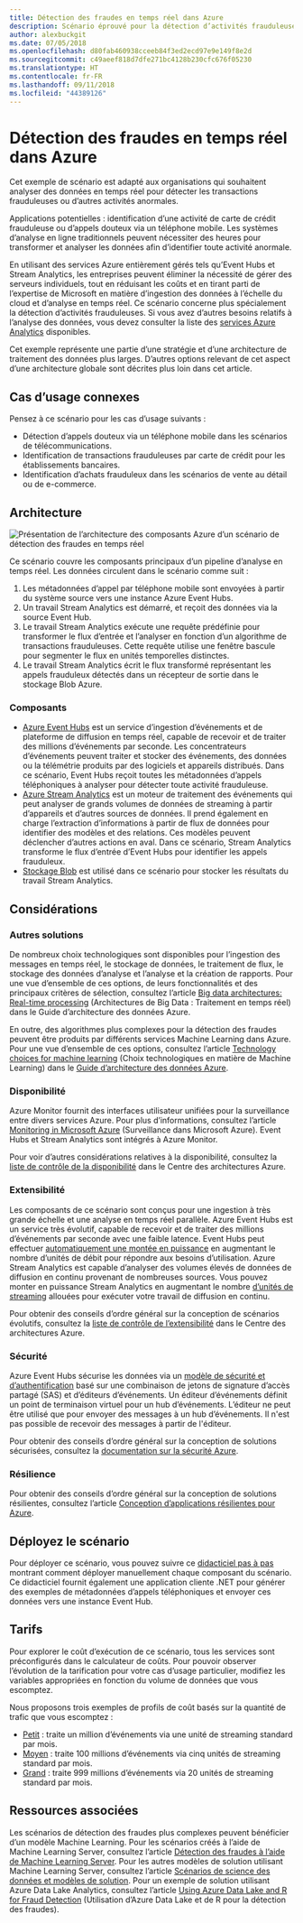 ```yaml
---
title: Détection des fraudes en temps réel dans Azure
description: Scénario éprouvé pour la détection d’activités frauduleuses en temps réel à l’aide d’Azure Event Hubs et de Stream Analytics.
author: alexbuckgit
ms.date: 07/05/2018
ms.openlocfilehash: d80fab460938cceeb84f3ed2ecd97e9e149f8e2d
ms.sourcegitcommit: c49aeef818d7dfe271bc4128b230cfc676f05230
ms.translationtype: HT
ms.contentlocale: fr-FR
ms.lasthandoff: 09/11/2018
ms.locfileid: "44389126"
---
```

# <a name="real-time-fraud-detection-on-azure"></a>Détection des fraudes en temps réel dans Azure

Cet exemple de scénario est adapté aux organisations qui souhaitent analyser des données en temps réel pour détecter les transactions frauduleuses ou d’autres activités anormales.

Applications potentielles : identification d’une activité de carte de crédit frauduleuse ou d’appels douteux via un téléphone mobile. Les systèmes d’analyse en ligne traditionnels peuvent nécessiter des heures pour transformer et analyser les données afin d’identifier toute activité anormale.

En utilisant des services Azure entièrement gérés tels qu’Event Hubs et Stream Analytics, les entreprises peuvent éliminer la nécessité de gérer des serveurs individuels, tout en réduisant les coûts et en tirant parti de l’expertise de Microsoft en matière d’ingestion des données à l’échelle du cloud et d’analyse en temps réel. Ce scénario concerne plus spécialement la détection d’activités frauduleuses. Si vous avez d’autres besoins relatifs à l’analyse des données, vous devez consulter la liste des [services Azure Analytics][product-category] disponibles.

Cet exemple représente une partie d’une stratégie et d’une architecture de traitement des données plus larges. D’autres options relevant de cet aspect d’une architecture globale sont décrites plus loin dans cet article.

## <a name="related-use-cases"></a>Cas d’usage connexes

Pensez à ce scénario pour les cas d’usage suivants :

* Détection d’appels douteux via un téléphone mobile dans les scénarios de télécommunications.
* Identification de transactions frauduleuses par carte de crédit pour les établissements bancaires.
* Identification d’achats frauduleux dans les scénarios de vente au détail ou de e-commerce.

## <a name="architecture"></a>Architecture

![Présentation de l’architecture des composants Azure d’un scénario de détection des fraudes en temps réel][architecture-diagram]

Ce scénario couvre les composants principaux d’un pipeline d’analyse en temps réel. Les données circulent dans le scénario comme suit :

1. Les métadonnées d’appel par téléphone mobile sont envoyées à partir du système source vers une instance Azure Event Hubs. 
2. Un travail Stream Analytics est démarré, et reçoit des données via la source Event Hub.
3. Le travail Stream Analytics exécute une requête prédéfinie pour transformer le flux d’entrée et l’analyser en fonction d’un algorithme de transactions frauduleuses. Cette requête utilise une fenêtre bascule pour segmenter le flux en unités temporelles distinctes.
4. Le travail Stream Analytics écrit le flux transformé représentant les appels frauduleux détectés dans un récepteur de sortie dans le stockage Blob Azure.

### <a name="components"></a>Composants

* [Azure Event Hubs][docs-event-hubs] est un service d’ingestion d’événements et de plateforme de diffusion en temps réel, capable de recevoir et de traiter des millions d’événements par seconde. Les concentrateurs d’événements peuvent traiter et stocker des événements, des données ou la télémétrie produits par des logiciels et appareils distribués. Dans ce scénario, Event Hubs reçoit toutes les métadonnées d’appels téléphoniques à analyser pour détecter toute activité frauduleuse.
* [Azure Stream Analytics][docs-stream-analytics] est un moteur de traitement des événements qui peut analyser de grands volumes de données de streaming à partir d’appareils et d’autres sources de données. Il prend également en charge l’extraction d’informations à partir de flux de données pour identifier des modèles et des relations. Ces modèles peuvent déclencher d’autres actions en aval. Dans ce scénario, Stream Analytics transforme le flux d’entrée d’Event Hubs pour identifier les appels frauduleux.
* [Stockage Blob][docs-blob-storage] est utilisé dans ce scénario pour stocker les résultats du travail Stream Analytics.

## <a name="considerations"></a>Considérations

### <a name="alternatives"></a>Autres solutions

De nombreux choix technologiques sont disponibles pour l’ingestion des messages en temps réel, le stockage de données, le traitement de flux, le stockage des données d’analyse et l’analyse et la création de rapports. Pour une vue d’ensemble de ces options, de leurs fonctionnalités et des principaux critères de sélection, consultez l’article [Big data architectures: Real-time processing](/azure/architecture/data-guide/technology-choices/real-time-ingestion) (Architectures de Big Data : Traitement en temps réel) dans le Guide d’architecture des données Azure.

En outre, des algorithmes plus complexes pour la détection des fraudes peuvent être produits par différents services Machine Learning dans Azure. Pour une vue d’ensemble de ces options, consultez l’article [Technology choices for machine learning](/azure/architecture/data-guide/technology-choices/data-science-and-machine-learning) (Choix technologiques en matière de Machine Learning) dans le [Guide d’architecture des données Azure](../../data-guide/index.md).

### <a name="availability"></a>Disponibilité

Azure Monitor fournit des interfaces utilisateur unifiées pour la surveillance entre divers services Azure. Pour plus d’informations, consultez l’article [Monitoring in Microsoft Azure](/azure/monitoring-and-diagnostics/monitoring-overview) (Surveillance dans Microsoft Azure). Event Hubs et Stream Analytics sont intégrés à Azure Monitor. 

Pour voir d’autres considérations relatives à la disponibilité, consultez la [liste de contrôle de la disponibilité][availability] dans le Centre des architectures Azure.

### <a name="scalability"></a>Extensibilité

Les composants de ce scénario sont conçus pour une ingestion à très grande échelle et une analyse en temps réel parallèle. Azure Event Hubs est un service très évolutif, capable de recevoir et de traiter des millions d’événements par seconde avec une faible latence.  Event Hubs peut effectuer [automatiquement une montée en puissance](/azure/event-hubs/event-hubs-auto-inflate) en augmentant le nombre d’unités de débit pour répondre aux besoins d’utilisation. Azure Stream Analytics est capable d’analyser des volumes élevés de données de diffusion en continu provenant de nombreuses sources. Vous pouvez monter en puissance Stream Analytics en augmentant le nombre [d’unités de streaming](/azure/stream-analytics/stream-analytics-streaming-unit-consumption) allouées pour exécuter votre travail de diffusion en continu.

Pour obtenir des conseils d’ordre général sur la conception de scénarios évolutifs, consultez la [liste de contrôle de l’extensibilité][scalability] dans le Centre des architectures Azure.

### <a name="security"></a>Sécurité

Azure Event Hubs sécurise les données via un [modèle de sécurité et d’authentification][docs-event-hubs-security-model] basé sur une combinaison de jetons de signature d’accès partagé (SAS) et d’éditeurs d’événements. Un éditeur d’événements définit un point de terminaison virtuel pour un hub d’événements. L’éditeur ne peut être utilisé que pour envoyer des messages à un hub d’événements. Il n'est pas possible de recevoir des messages à partir de l'éditeur.

Pour obtenir des conseils d’ordre général sur la conception de solutions sécurisées, consultez la [documentation sur la sécurité Azure][security].

### <a name="resiliency"></a>Résilience

Pour obtenir des conseils d’ordre général sur la conception de solutions résilientes, consultez l’article [Conception d’applications résilientes pour Azure][resiliency].

## <a name="deploy-the-scenario"></a>Déployez le scénario

Pour déployer ce scénario, vous pouvez suivre ce [didacticiel pas à pas][tutorial] montrant comment déployer manuellement chaque composant du scénario. Ce didacticiel fournit également une application cliente .NET pour générer des exemples de métadonnées d’appels téléphoniques et envoyer ces données vers une instance Event Hub.

## <a name="pricing"></a>Tarifs

Pour explorer le coût d’exécution de ce scénario, tous les services sont préconfigurés dans le calculateur de coûts. Pour pouvoir observer l’évolution de la tarification pour votre cas d’usage particulier, modifiez les variables appropriées en fonction du volume de données que vous escomptez.

Nous proposons trois exemples de profils de coût basés sur la quantité de trafic que vous escomptez :

* [Petit][small-pricing] : traite un million d’événements via une unité de streaming standard par mois.
* [Moyen][medium-pricing] : traite 100 millions d’événements via cinq unités de streaming standard par mois.
* [Grand][large-pricing] : traite 999 millions d’événements via 20 unités de streaming standard par mois.

## <a name="related-resources"></a>Ressources associées

Les scénarios de détection des fraudes plus complexes peuvent bénéficier d’un modèle Machine Learning. Pour les scénarios créés à l’aide de Machine Learning Server, consultez l’article [Détection des fraudes à l’aide de Machine Learning Server][r-server-fraud-detection]. Pour les autres modèles de solution utilisant Machine Learning Server, consultez l’article [Scénarios de science des données et modèles de solution][docs-r-server-sample-solutions]. Pour un exemple de solution utilisant Azure Data Lake Analytics, consultez l’article [Using Azure Data Lake and R for Fraud Detection][technet-fraud-detection] (Utilisation d’Azure Data Lake et de R pour la détection des fraudes).  

<!-- links -->
[product-category]: https://azure.microsoft.com/product-categories/analytics/
[tutorial]: /azure/stream-analytics/stream-analytics-real-time-fraud-detection
[small-pricing]: https://azure.com/e/74149ec312c049ccba79bfb3cfa67606
[medium-pricing]: https://azure.com/e/4fc94f7376de484d8ae67a6958cae60a
[large-pricing]: https://azure.com/e/7da8804396f9428a984578700003ba42
[architecture-diagram]: ./media/architecture-diagram-fraud-detection.png
[docs-event-hubs]: /azure/event-hubs/event-hubs-what-is-event-hubs
[docs-event-hubs-security-model]: /azure/event-hubs/event-hubs-authentication-and-security-model-overview
[docs-stream-analytics]: /azure/stream-analytics/stream-analytics-introduction
[docs-blob-storage]: /azure/storage/blobs/storage-blobs-introduction
[docs-r-server-sample-solutions]: /machine-learning-server/r/sample-solutions
[r-server-fraud-detection]: https://microsoft.github.io/r-server-fraud-detection/
[technet-fraud-detection]: https://blogs.technet.microsoft.com/machinelearning/2017/06/28/using-azure-data-lake-and-r-for-fraud-detection/
[availability]: /azure/architecture/checklist/availability
[scalability]: /azure/architecture/checklist/scalability
[resiliency]: ../../resiliency/index.md
[security]: /azure/security/

